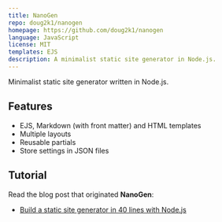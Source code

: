 ```yaml
---
title: NanoGen
repo: doug2k1/nanogen
homepage: https://github.com/doug2k1/nanogen
language: JavaScript
license: MIT
templates: EJS
description: A minimalist static site generator in Node.js.
---
```


Minimalist static site generator written in Node.js.

## Features

* EJS, Markdown (with front matter) and HTML templates
* Multiple layouts
* Reusable partials
* Store settings in JSON files

## Tutorial

Read the blog post that originated **NanoGen**:

* [Build a static site generator in 40 lines with Node.js](https://medium.com/douglas-matoso-english/build-static-site-generator-nodejs-8969ebe34b22)
